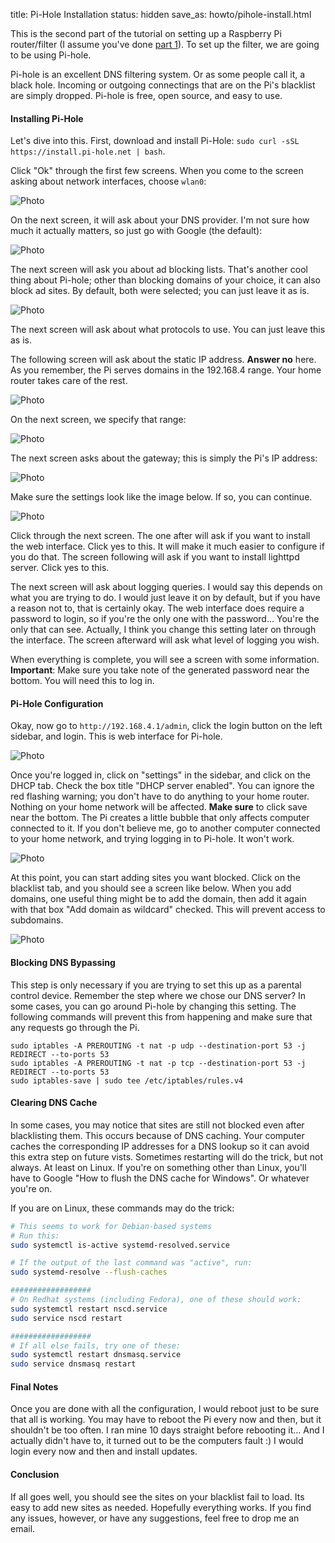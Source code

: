 title: Pi-Hole Installation
status: hidden
save_as: howto/pihole-install.html

This is the second part of the tutorial on setting up a Raspberry Pi router/filter (I assume you've done [part 1](/howto/rpi-router.html)). To set up the filter, we are going to be using Pi-hole.

Pi-hole is an excellent DNS filtering system. Or as some people call it, a black hole. Incoming or outgoing connectings that are on the Pi's blacklist are simply dropped. Pi-hole is free, open source, and easy to use.

#### Installing Pi-Hole

Let's dive into this. First, download and install Pi-Hole: `sudo curl -sSL https://install.pi-hole.net | bash`.

Click "Ok" through the first few screens. When you come to the screen asking about network interfaces, choose `wlan0`:

![Photo]({attach}images/pihole1.png)

On the next screen, it will ask about your DNS provider. I'm not sure how much it actually matters, so just go with Google (the default):

![Photo]({attach}images/pihole2.png)

The next screen will ask you about ad blocking lists. That's another cool thing about Pi-hole; other than blocking domains of your choice, it can also block ad sites. By default, both were selected; you can just leave it as is.

![Photo]({attach}images/pihole3.png)

The next screen will ask about what protocols to use. You can just leave this as is.

The following screen will ask about the static IP address. **Answer no** here. As you remember, the Pi serves domains in the 192.168.4 range. Your home router takes care of the rest.

![Photo]({attach}images/pihole4.png)

On the next screen, we specify that range:

![Photo]({attach}images/pihole5.png)

The next screen asks about the gateway; this is simply the Pi's IP address:

![Photo]({attach}images/pihole6.png)

Make sure the settings look like the image below. If so, you can continue.

![Photo]({attach}images/pihole7.png)

Click through the next screen. The one after will ask if you want to install the web interface. Click yes to this. It will make it much easier to configure if you do that. The screen following will ask if you want to install lighttpd server. Click yes to this.

The next screen will ask about logging queries. I would say this depends on what you are trying to do. I would just leave it on by default, but if you have a reason not to, that is certainly okay. The web interface does require a password to login, so if you're the only one with the password... You're the only that can see. Actually, I think you change this setting later on through the interface. The screen afterward will ask what level of logging you wish.

When everything is complete, you will see a screen with some information. **Important**: Make sure you take note of the generated password near the bottom. You will need this to log in.

#### Pi-Hole Configuration

Okay, now go to `http://192.168.4.1/admin`, click the login button on the left sidebar, and login. This is web interface for Pi-hole.

![Photo]({attach}images/pihole_admin1.png)

Once you're logged in, click on "settings" in the sidebar, and click on the DHCP tab. Check the box title "DHCP server enabled". You can ignore the red flashing warning; you don't have to do anything to your home router. Nothing on your home network will be affected. **Make sure** to click save near the bottom. The Pi creates a little bubble that only affects computer connected to it. If you don't believe me, go to another computer connected to your home network, and trying logging in to Pi-hole. It won't work.

![Photo]({attach}images/pihole_admin2.png)

At this point, you can start adding sites you want blocked. Click on the blacklist tab, and you should see a screen like below. When you add domains, one useful thing might be to add the domain, then add it again with that box "Add domain as wildcard" checked. This will prevent access to subdomains.

![Photo]({attach}images/pihole-blacklist.png)

#### Blocking DNS Bypassing

This step is only necessary if you are trying to set this up as a parental control device. Remember the step where we chose our DNS server? In some cases, you can go around Pi-hole by changing this setting. The following commands will prevent this from happening and make sure that any requests go through the Pi.

```
sudo iptables -A PREROUTING -t nat -p udp --destination-port 53 -j REDIRECT --to-ports 53
sudo iptables -A PREROUTING -t nat -p tcp --destination-port 53 -j REDIRECT --to-ports 53
sudo iptables-save | sudo tee /etc/iptables/rules.v4
```

#### Clearing DNS Cache

In some cases, you may notice that sites are still not blocked even after blacklisting them. This occurs because of DNS caching. Your computer caches the corresponding IP addresses for a DNS lookup so it can avoid this extra step on future vists. Sometimes restarting will do the trick, but not always. At least on Linux. If you're on something other than Linux, you'll have to Google "How to flush the DNS cache for Windows". Or whatever you're on.

If you are on Linux, these commands may do the trick:

```bash
# This seems to work for Debian-based systems
# Run this:
sudo systemctl is-active systemd-resolved.service

# If the output of the last command was "active", run:
sudo systemd-resolve --flush-caches

##################
# On Redhat systems (including Fedora), one of these should work:
sudo systemctl restart nscd.service
sudo service nscd restart

##################
# If all else fails, try one of these:
sudo systemctl restart dnsmasq.service
sudo service dnsmasq restart
```

#### Final Notes

Once you are done with all the configuration, I would reboot just to be sure that all is working. You may have to reboot the Pi every now and then, but it shouldn't be too often. I ran mine 10 days straight before rebooting it... And I actually didn't have to, it turned out to be the computers fault :) I would login every now and then and install updates.

#### Conclusion

If all goes well, you should see the sites on your blacklist fail to load. Its easy to add new sites as needed. Hopefully everything works. If you find any issues, however, or have any suggestions, feel free to drop me an email.

